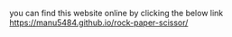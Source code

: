 you can find this website online by clicking the below link
https://manu5484.github.io/rock-paper-scissor/

